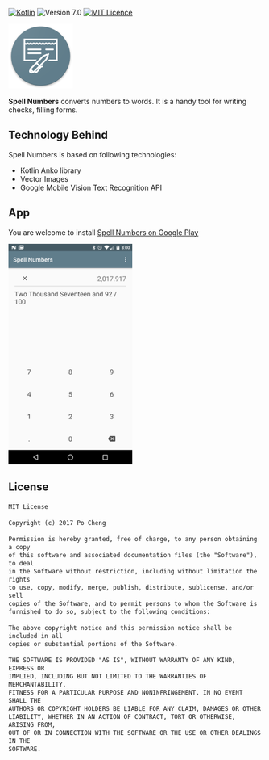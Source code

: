 [![Kotlin](https://img.shields.io/badge/kotlin-1.1.51-blue.svg)](http://kotlinlang.org) ![Version 7.0](https://img.shields.io/badge/Version-1.0.2-green.svg)  [![MIT Licence](https://badges.frapsoft.com/os/mit/mit.svg?v=103)](https://opensource.org/licenses/mit-license.php)

<img src="/pictures/web_hi_res_512.png" alt="Spell Numbers logo" height="128" width="128"> </img>

**Spell Numbers** converts numbers to words.
It is a handy tool for writing checks, filling forms.

## Technology Behind
Spell Numbers is based on following technologies:
- Kotlin Anko library 
- Vector Images
- Google Mobile Vision Text Recognition API


## App
You are welcome to install <a href="https://play.google.com/store/apps/details?id=com.monkeyapp.numbers" target="_blank">Spell Numbers on Google Play</a>

<img src="pictures/device-2017-09-20-200042.png" alt="screenshot" width="246"/>

## License

	MIT License

	Copyright (c) 2017 Po Cheng

	Permission is hereby granted, free of charge, to any person obtaining a copy
	of this software and associated documentation files (the "Software"), to deal
	in the Software without restriction, including without limitation the rights
	to use, copy, modify, merge, publish, distribute, sublicense, and/or sell
	copies of the Software, and to permit persons to whom the Software is
	furnished to do so, subject to the following conditions:
	
	The above copyright notice and this permission notice shall be included in all
	copies or substantial portions of the Software.

	THE SOFTWARE IS PROVIDED "AS IS", WITHOUT WARRANTY OF ANY KIND, EXPRESS OR
	IMPLIED, INCLUDING BUT NOT LIMITED TO THE WARRANTIES OF MERCHANTABILITY,
	FITNESS FOR A PARTICULAR PURPOSE AND NONINFRINGEMENT. IN NO EVENT SHALL THE
	AUTHORS OR COPYRIGHT HOLDERS BE LIABLE FOR ANY CLAIM, DAMAGES OR OTHER
	LIABILITY, WHETHER IN AN ACTION OF CONTRACT, TORT OR OTHERWISE, ARISING FROM,
	OUT OF OR IN CONNECTION WITH THE SOFTWARE OR THE USE OR OTHER DEALINGS IN THE
	SOFTWARE.
